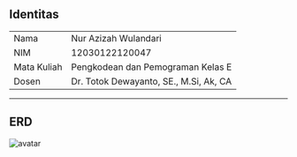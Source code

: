 ## Identitas

<table align="center">
  <tr><td>Nama</td><td>Nur Azizah Wulandari</td></tr>
  <tr><td>NIM</td><td>12030122120047</td></tr>
  <tr><td>Mata Kuliah</td><td>Pengkodean dan Pemograman Kelas E</td></tr>
  <tr><td>Dosen</td><td>Dr. Totok Dewayanto, SE., M.Si, Ak, CA</td></tr>
</table>

---------------
## ERD
![avatar](https://github.com/nurazizahwd/NurAzizahWulandari-Sistem_Perpustakaan_Sederhana/assets/151890058/b3a014e2-5070-41e0-832b-3ee320223552)

